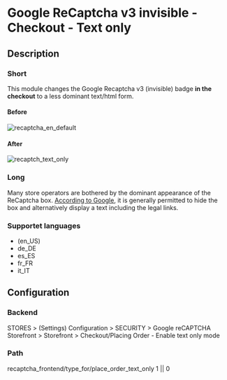 # Google ReCaptcha v3 invisible - Checkout - Text only

## Description
### Short
This module changes the Google Recaptcha v3 (invisible) badge **in the checkout** to a less dominant text/html form.
#### Before
![recaptcha_en_default](https://github.com/user-attachments/assets/58cacfba-c197-404c-b226-ff779f8c2999)
#### After
![recaptch_text_only](https://github.com/user-attachments/assets/a4357212-bdc5-4bd1-a4f8-4fa5a2d4d43b)
### Long
Many store operators are bothered by the dominant appearance of the ReCaptcha box. [According to Google](https://developers.google.com/recaptcha/docs/faq?hl=de#id-like-to-hide-the-recaptcha-badge.-what-is-allowed), it is generally permitted to hide the box and alternatively display a text including the legal links.

### Supportet languages
* (en_US)
* de_DE
* es_ES
* fr_FR
* it_IT

## Configuration

### Backend
STORES > (Settings) Configuration > SECURITY > Google reCAPTCHA Storefront > Storefront > Checkout/Placing Order - Enable text only mode

### Path
recaptcha_frontend/type_for/place_order_text_only 1 || 0